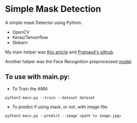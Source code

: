 # Simple Mask Detection
A simple mask Detector using Python:
 - OpenCV
 - Keras/Tensorflow
 - Sklearn

My main helper was [this article](https://www.pyimagesearch.com/2020/05/04/covid-19-face-mask-detector-with-opencv-keras-tensorflow-and-deep-learning/) and [Prajnasd's github](https://github.com/prajnasb/observations/tree/master/mask_classifier).

Another helper was the Face Recognition preprocessed [model](https://github.com/prajnasb/face_detector).

## To use with main.py:

- To Train the ANN:
```
python3 main.py --train --dataset dataset 
```

- To predict if using mask, or not, with image file:
```
python3 main.py --predict --image <path to image.jpg>
```